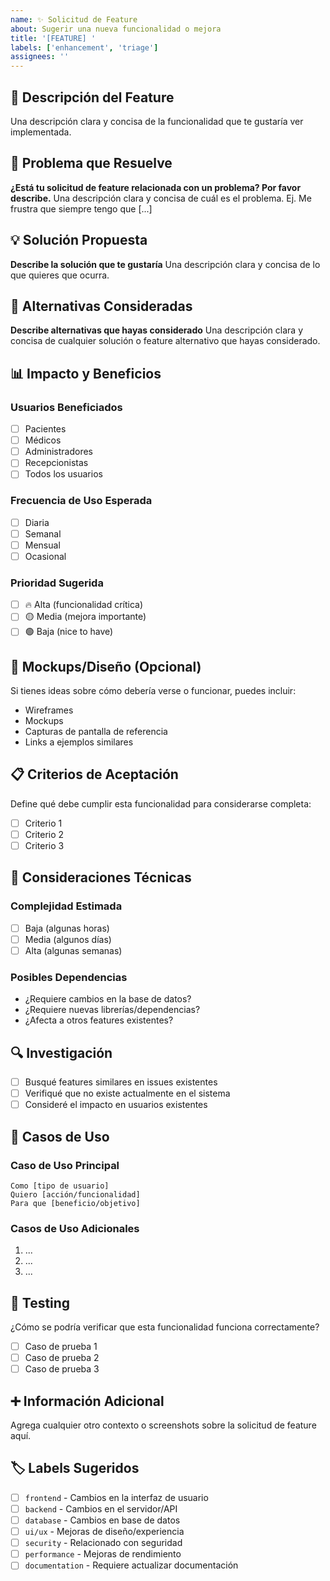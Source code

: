 ```yaml
---
name: ✨ Solicitud de Feature
about: Sugerir una nueva funcionalidad o mejora
title: '[FEATURE] '
labels: ['enhancement', 'triage']
assignees: ''
---
```


## 🎯 Descripción del Feature

Una descripción clara y concisa de la funcionalidad que te gustaría ver implementada.

## 🤔 Problema que Resuelve

**¿Está tu solicitud de feature relacionada con un problema? Por favor describe.**
Una descripción clara y concisa de cuál es el problema. Ej. Me frustra que siempre tengo que [...]

## 💡 Solución Propuesta

**Describe la solución que te gustaría**
Una descripción clara y concisa de lo que quieres que ocurra.

## 🔄 Alternativas Consideradas

**Describe alternativas que hayas considerado**
Una descripción clara y concisa de cualquier solución o feature alternativo que hayas considerado.

## 📊 Impacto y Beneficios

### Usuarios Beneficiados
- [ ] Pacientes
- [ ] Médicos
- [ ] Administradores
- [ ] Recepcionistas
- [ ] Todos los usuarios

### Frecuencia de Uso Esperada
- [ ] Diaria
- [ ] Semanal
- [ ] Mensual
- [ ] Ocasional

### Prioridad Sugerida
- [ ] 🔥 Alta (funcionalidad crítica)
- [ ] 🟡 Media (mejora importante)
- [ ] 🟢 Baja (nice to have)

## 🎨 Mockups/Diseño (Opcional)

Si tienes ideas sobre cómo debería verse o funcionar, puedes incluir:
- Wireframes
- Mockups
- Capturas de pantalla de referencia
- Links a ejemplos similares

## 📋 Criterios de Aceptación

Define qué debe cumplir esta funcionalidad para considerarse completa:

- [ ] Criterio 1
- [ ] Criterio 2
- [ ] Criterio 3

## 🔧 Consideraciones Técnicas

### Complejidad Estimada
- [ ] Baja (algunas horas)
- [ ] Media (algunos días)
- [ ] Alta (algunas semanas)

### Posibles Dependencias
- ¿Requiere cambios en la base de datos?
- ¿Requiere nuevas librerías/dependencias?
- ¿Afecta a otros features existentes?

## 🔍 Investigación

- [ ] Busqué features similares en issues existentes
- [ ] Verifiqué que no existe actualmente en el sistema
- [ ] Consideré el impacto en usuarios existentes

## 📝 Casos de Uso

### Caso de Uso Principal
```
Como [tipo de usuario]
Quiero [acción/funcionalidad]
Para que [beneficio/objetivo]
```

### Casos de Uso Adicionales
1. ...
2. ...
3. ...

## 🧪 Testing

¿Cómo se podría verificar que esta funcionalidad funciona correctamente?

- [ ] Caso de prueba 1
- [ ] Caso de prueba 2
- [ ] Caso de prueba 3

## ➕ Información Adicional

Agrega cualquier otro contexto o screenshots sobre la solicitud de feature aquí.

## 🏷️ Labels Sugeridos

- [ ] `frontend` - Cambios en la interfaz de usuario
- [ ] `backend` - Cambios en el servidor/API
- [ ] `database` - Cambios en base de datos
- [ ] `ui/ux` - Mejoras de diseño/experiencia
- [ ] `security` - Relacionado con seguridad
- [ ] `performance` - Mejoras de rendimiento
- [ ] `documentation` - Requiere actualizar documentación